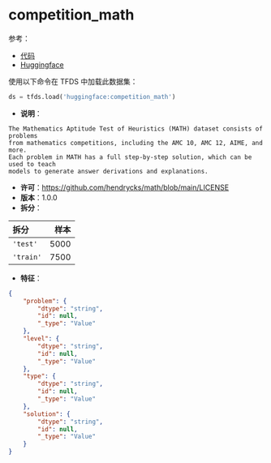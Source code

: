 # competition_math

参考：

- [代码](https://github.com/huggingface/datasets/blob/master/datasets/competition_math)
- [Huggingface](https://huggingface.co/datasets/competition_math)

使用以下命令在 TFDS 中加载此数据集：

```python
ds = tfds.load('huggingface:competition_math')
```

- **说明**：

```
The Mathematics Aptitude Test of Heuristics (MATH) dataset consists of problems
from mathematics competitions, including the AMC 10, AMC 12, AIME, and more.
Each problem in MATH has a full step-by-step solution, which can be used to teach
models to generate answer derivations and explanations.
```

- **许可**：https://github.com/hendrycks/math/blob/main/LICENSE
- **版本**：1.0.0
- **拆分**：

拆分 | 样本
:-- | --:
`'test'` | 5000
`'train'` | 7500

- **特征**：

```json
{
    "problem": {
        "dtype": "string",
        "id": null,
        "_type": "Value"
    },
    "level": {
        "dtype": "string",
        "id": null,
        "_type": "Value"
    },
    "type": {
        "dtype": "string",
        "id": null,
        "_type": "Value"
    },
    "solution": {
        "dtype": "string",
        "id": null,
        "_type": "Value"
    }
}
```
